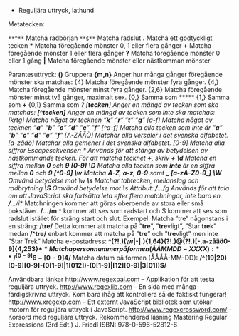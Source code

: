 * Reguljära uttryck, lathund

Metatecken: 

```**^**``` Matcha radbörjan 
```**$**``` Matcha radslut 
**.** Matcha ett godtyckligt tecken 
**\*** Matcha föregående mönster 0, 1 eller flera gånger 
**+** Matcha föregående mönster 1 eller flera gånger 
**?** Matcha föregående mönster 0 eller 1 gång 
**|** Matcha föregående mönster eller nästkomman mönster

Parantesuttryck: 
**()** Gruppera 
**{**m**,**n**}** Anger hur många gånger föregående mönster ska matchas: 
{4} Matcha föregående mönster fyra gånger. 
{4,} Matcha föregående mönster minst fyra gånger. 
{2,6} Matcha föregående mönster minst två gånger, maximalt sex. 
{0,} Samma som ***** {1,} Samma som **+** 
{0,1} Samma som **? 
**[**tecken**] Anger en mängd av tecken som ska matchas: 
**[^**tecken**]** Anger en mängd av tecken som inte ska matchas: 
[krtg] Matcha något av tecknen ”**k**” ”**r**” ”**t**” ”**g**” 
[a-f] Matcha något av tecknen ”**a**” ”**b**” ”**c**” ”**d**” ”**e**” ”**f**” 
[^a-f] Matcha alla tecken som inte är ”**a**” ”**b**” ”**c**” ”**d**” ”**e**” ”**f**” 
[A-ZÅÄÖ] Matchar alla versaler i det svenska alfabetet. 
[a-zåäö] Matchar alla gemener i det svenska alfabetet. 
[0-9] Matcha alla siffror 
Escapesekvenser: 
**\** Används för att stänga av betydelsen av nästkommande tecken. 
För att matcha tecknet **+**, skriv **\+** 
**\d** Matcha en siffra mellan **0** och **9** **[0-9]** 
**\D** Matcha alla tecken som **inte** är en siffra mellan **0** och **9** **[^0-9]** 
**\w** Matcha **A-Z**, **a-z**, **0-9** samt **_** **[a-zA-Z0-9_]** 
**\W** Omvänd betydelse mot \w 
**\s** Matchar tabtecken, mellanslag och radbrytning 
**\S** Omvänd betydelse mot \s 
Attribut: 
**/**...**/g** Används för att tala om att JavaScript ska fortsätta leta efter flera matchningar, inte bara en. 
**/**...**/i** Matchningen kommer att göras oberoende av stora eller små bokstäver. 
**/.../m** ^ kommer att ses som radstart och $ kommer att ses som radslut istället för sträng start och slut.
Exempel: 
Matcha ”tre” någonstans i en sträng: 
**/tre/** 
Detta kommer att matcha på ”**tre**”, ”**tre**vligt”, ”Star **tre**k” medan 
**/^tre/** enbart kommer att matcha på ”**tre**” och ”**tre**vligt” men inte ”Star Trek” 
Matcha e-postadress: 
**^(?!\.)(\w|-|\.){1,64}(?!\.)@(?!\.)[-.a-zåäö0-9]{4,253}$**
Matcha personnummer på formen (ÅÅMMDD-XXXX): 
**/^[0-9]{6}-[0-9]{4}$/** 
Matcha datum på formen (ÅÅÅÅ-MM-DD): 
**/^(19|20)[0-9][0-9]-(0[1-9]|1[012])-(0[1-9]|[12][0-9]|3[01])$/**

Användbara länkar
http://www.regexpal.com – Applikation för att testa reguljära uttryck.
http://www.regexlib.com – En sida med många färdigskrivna uttryck. Kom bara ihåg att kontrollera så de faktiskt fungerar!
http://www.xregexp.com – Ett externt JavaScript bibliotek som utökar motorn för reguljära uttryck i JavaScript.
http://www.regexcrossword.com/ - Korsord med reguljära uttryck.
Rekommenderad läsning
Mastering Regular Expressions (3rd Edt.)
J. Friedl
ISBN: 978-0-596-52812-6